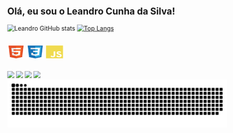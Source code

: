 ## Olá, eu sou o Leandro Cunha da Silva!

![Leandro GitHub stats](https://github-readme-stats.vercel.app/api?username=leandro-cunha-da-silva&show_icons=true&theme=dracula)
[![Top Langs](https://github-readme-stats.vercel.app/api/top-langs/?username=leandro-cunha-da-silva&layout=compact&theme=dracula)](https://github.com/leandro-cunha-da-silva/github-readme-stats)



<div style="display: inline_block"><br>
  <img align="center" alt="Leandro-HTML" height="30" width="40" src="https://raw.githubusercontent.com/devicons/devicon/master/icons/html5/html5-original.svg">
  <img align="center" alt="Leandro-CSS" height="30" width="40" src="https://raw.githubusercontent.com/devicons/devicon/master/icons/css3/css3-original.svg">
  <img align="center" alt="Leandro-Js" height="30" width="40" src="https://raw.githubusercontent.com/devicons/devicon/master/icons/javascript/javascript-plain.svg">
</div>
  
  ##
 
<div> 
  <a href="https://www.linkedin.com/in/leandro-silva-752286232/" target="_blank"><img src="https://img.shields.io/badge/-LinkedIn-%230077B5?style=for-the-badge&logo=linkedin&logoColor=white" target="_blank"></a>
  <a href="https://www.instagram.com/dev.leandro.n1?igsh=MTRndWdxeXI5Ymx1cQ%3D%3D" target="_blank"><img src="https://img.shields.io/badge/-Instagram-%23E4405F?style=for-the-badge&logo=instagram&logoColor=white" target="_blank"></a>
  <a href="https://www.youtube.com/@LeandroSilva-rr1tk" target="_blank"><img src="https://img.shields.io/badge/YouTube-FF0000?style=for-the-badge&logo=youtube&logoColor=white" target="_blank"></a>
  <a href="mailto:leandro10cunhadasilva@gmail.com"><img src="https://img.shields.io/badge/-Gmail-%23333?style=for-the-badge&logo=gmail&logoColor=white" target="_blank"></a>
</div>

<picture>
  <source media="(prefers-color-scheme: dark)" srcset="https://raw.githubusercontent.com/leandro-cunha-da-silva/leandro-cunha-da-silva/output/github-contribution-grid-snake-dark.svg">
  <source media="(prefers-color-scheme: light)" srcset="https://raw.githubusercontent.com/leandro-cunha-da-silva/leandro-cunha-da-silva/output/github-contribution-grid-snake.svg">
  <img alt="github contribution grid snake animation" src="https://raw.githubusercontent.com/leandro-cunha-da-silva/leandro-cunha-da-silva/output/github-contribution-grid-snake.svg">
</picture>
